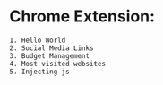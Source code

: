 # Chrome Extension:
    1. Hello World 
    2. Social Media Links
    3. Budget Management
    4. Most visited websites
    5. Injecting js
    
